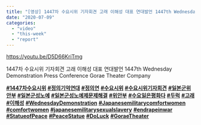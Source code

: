 ```yaml
---
title: "[영상] 1447차 수요시위 기자회견 고래 이해성 대표 연대발언 1447th Wednesday Demonstration Press Conference Gorae Theater Company"
date: "2020-07-09"
categories: 
  - "video"
  - "this-week"
  - "report"
---
```


https://youtu.be/D5D66KriTmg

1447차 수요시위 기자회견 고래 이해성 대표 연대발언 1447th Wednesday Demonstration Press Conference Gorae Theater Company

​[](https://www.facebook.com/hashtag/1447%EC%B0%A8%EC%88%98%EC%9A%94%EC%8B%9C%EC%9C%84?__eep__=6&__cft__[0]=AZVOFTDR3F_sVQPlxF_-JBTlD6e8GytPe69rh34DRmBxy7yFype9JJXXuJg7RYJOzYkH5kU_ENGmlMTSF0SWuDUahG-SGW9sclzMGotRPmiEww&__tn__=*NK-R)**[#1447차수요시위](https://blog.naver.com/PostListByTagName.nhn?blogId=war_women&encodedTagName=1447%EC%B0%A8%EC%88%98%EC%9A%94%EC%8B%9C%EC%9C%84)** [](https://www.facebook.com/hashtag/%EC%A0%95%EC%9D%98%EA%B8%B0%EC%96%B5%EC%97%B0%EB%8C%80?__eep__=6&__cft__[0]=AZVOFTDR3F_sVQPlxF_-JBTlD6e8GytPe69rh34DRmBxy7yFype9JJXXuJg7RYJOzYkH5kU_ENGmlMTSF0SWuDUahG-SGW9sclzMGotRPmiEww&__tn__=*NK-R)**[#정의기억연대](https://blog.naver.com/PostListByTagName.nhn?blogId=war_women&encodedTagName=%EC%A0%95%EC%9D%98%EA%B8%B0%EC%96%B5%EC%97%B0%EB%8C%80)** [](https://www.facebook.com/hashtag/%EC%A0%95%EC%9D%98%EC%97%B0?__eep__=6&__cft__[0]=AZVOFTDR3F_sVQPlxF_-JBTlD6e8GytPe69rh34DRmBxy7yFype9JJXXuJg7RYJOzYkH5kU_ENGmlMTSF0SWuDUahG-SGW9sclzMGotRPmiEww&__tn__=*NK-R)**[#정의연](https://blog.naver.com/PostListByTagName.nhn?blogId=war_women&encodedTagName=%EC%A0%95%EC%9D%98%EC%97%B0)** [](https://www.facebook.com/hashtag/%EC%88%98%EC%9A%94%EC%8B%9C%EC%9C%84?__eep__=6&__cft__[0]=AZVOFTDR3F_sVQPlxF_-JBTlD6e8GytPe69rh34DRmBxy7yFype9JJXXuJg7RYJOzYkH5kU_ENGmlMTSF0SWuDUahG-SGW9sclzMGotRPmiEww&__tn__=*NK-R)**[#수요시위](https://blog.naver.com/PostListByTagName.nhn?blogId=war_women&encodedTagName=%EC%88%98%EC%9A%94%EC%8B%9C%EC%9C%84)** [](https://www.facebook.com/hashtag/%EC%88%98%EC%9A%94%EC%8B%9C%EC%9C%84%EA%B8%B0%EC%9E%90%ED%9A%8C%EA%B2%AC?__eep__=6&__cft__[0]=AZVOFTDR3F_sVQPlxF_-JBTlD6e8GytPe69rh34DRmBxy7yFype9JJXXuJg7RYJOzYkH5kU_ENGmlMTSF0SWuDUahG-SGW9sclzMGotRPmiEww&__tn__=*NK-R)**[#수요시위기자회견](https://blog.naver.com/PostListByTagName.nhn?blogId=war_women&encodedTagName=%EC%88%98%EC%9A%94%EC%8B%9C%EC%9C%84%EA%B8%B0%EC%9E%90%ED%9A%8C%EA%B2%AC)** [](https://www.facebook.com/hashtag/%EC%9D%BC%EB%B3%B8%EA%B5%B0%EC%9C%84%EC%95%88%EB%B6%80?__eep__=6&__cft__[0]=AZVOFTDR3F_sVQPlxF_-JBTlD6e8GytPe69rh34DRmBxy7yFype9JJXXuJg7RYJOzYkH5kU_ENGmlMTSF0SWuDUahG-SGW9sclzMGotRPmiEww&__tn__=*NK-R)**[#일본군위안부](https://blog.naver.com/PostListByTagName.nhn?blogId=war_women&encodedTagName=%EC%9D%BC%EB%B3%B8%EA%B5%B0%EC%9C%84%EC%95%88%EB%B6%80)** [](https://www.facebook.com/hashtag/%EC%9D%BC%EB%B3%B8%EA%B5%B0%EC%84%B1%EB%85%B8%EC%98%88?__eep__=6&__cft__[0]=AZVOFTDR3F_sVQPlxF_-JBTlD6e8GytPe69rh34DRmBxy7yFype9JJXXuJg7RYJOzYkH5kU_ENGmlMTSF0SWuDUahG-SGW9sclzMGotRPmiEww&__tn__=*NK-R)**[#일본군성노예](https://blog.naver.com/PostListByTagName.nhn?blogId=war_women&encodedTagName=%EC%9D%BC%EB%B3%B8%EA%B5%B0%EC%84%B1%EB%85%B8%EC%98%88)** [](https://www.facebook.com/hashtag/%EC%9D%BC%EB%B3%B8%EA%B5%B0%EC%84%B1%EB%85%B8%EC%98%88%EC%A0%9C%EB%AC%B8%EC%A0%9C%ED%95%B4%EA%B2%B0?__eep__=6&__cft__[0]=AZVOFTDR3F_sVQPlxF_-JBTlD6e8GytPe69rh34DRmBxy7yFype9JJXXuJg7RYJOzYkH5kU_ENGmlMTSF0SWuDUahG-SGW9sclzMGotRPmiEww&__tn__=*NK-R)**[#일본군성노예제문제해결](https://blog.naver.com/PostListByTagName.nhn?blogId=war_women&encodedTagName=%EC%9D%BC%EB%B3%B8%EA%B5%B0%EC%84%B1%EB%85%B8%EC%98%88%EC%A0%9C%EB%AC%B8%EC%A0%9C%ED%95%B4%EA%B2%B0)** [](https://www.facebook.com/hashtag/%EC%9C%84%EC%95%88%EB%B6%80?__eep__=6&__cft__[0]=AZVOFTDR3F_sVQPlxF_-JBTlD6e8GytPe69rh34DRmBxy7yFype9JJXXuJg7RYJOzYkH5kU_ENGmlMTSF0SWuDUahG-SGW9sclzMGotRPmiEww&__tn__=*NK-R)**[#위안부](https://blog.naver.com/PostListByTagName.nhn?blogId=war_women&encodedTagName=%EC%9C%84%EC%95%88%EB%B6%80)** [](https://www.facebook.com/hashtag/%EC%88%98%EC%9A%94%EC%9D%BC%EC%9D%80%ED%8F%89%ED%99%94%EB%8B%A4?__eep__=6&__cft__[0]=AZVOFTDR3F_sVQPlxF_-JBTlD6e8GytPe69rh34DRmBxy7yFype9JJXXuJg7RYJOzYkH5kU_ENGmlMTSF0SWuDUahG-SGW9sclzMGotRPmiEww&__tn__=*NK-R)**[#수요일은평화다](https://blog.naver.com/PostListByTagName.nhn?blogId=war_women&encodedTagName=%EC%88%98%EC%9A%94%EC%9D%BC%EC%9D%80%ED%8F%89%ED%99%94%EB%8B%A4)** [](https://www.facebook.com/hashtag/%EB%91%90%EB%9F%AD?__eep__=6&__cft__[0]=AZVOFTDR3F_sVQPlxF_-JBTlD6e8GytPe69rh34DRmBxy7yFype9JJXXuJg7RYJOzYkH5kU_ENGmlMTSF0SWuDUahG-SGW9sclzMGotRPmiEww&__tn__=*NK-R)**[#두럭](https://blog.naver.com/PostListByTagName.nhn?blogId=war_women&encodedTagName=%EB%91%90%EB%9F%AD)** [](https://www.facebook.com/hashtag/%EA%B3%A0%EB%9E%98?__eep__=6&__cft__[0]=AZVOFTDR3F_sVQPlxF_-JBTlD6e8GytPe69rh34DRmBxy7yFype9JJXXuJg7RYJOzYkH5kU_ENGmlMTSF0SWuDUahG-SGW9sclzMGotRPmiEww&__tn__=*NK-R)**[#고래](https://blog.naver.com/PostListByTagName.nhn?blogId=war_women&encodedTagName=%EA%B3%A0%EB%9E%98)** [](https://www.facebook.com/hashtag/%EC%9D%B4%ED%95%B4%EC%84%B1?__eep__=6&__cft__[0]=AZVOFTDR3F_sVQPlxF_-JBTlD6e8GytPe69rh34DRmBxy7yFype9JJXXuJg7RYJOzYkH5kU_ENGmlMTSF0SWuDUahG-SGW9sclzMGotRPmiEww&__tn__=*NK-R)**[#이해성](https://blog.naver.com/PostListByTagName.nhn?blogId=war_women&encodedTagName=%EC%9D%B4%ED%95%B4%EC%84%B1)** [](https://www.facebook.com/hashtag/wednesdaydemonstration?__eep__=6&__cft__[0]=AZVOFTDR3F_sVQPlxF_-JBTlD6e8GytPe69rh34DRmBxy7yFype9JJXXuJg7RYJOzYkH5kU_ENGmlMTSF0SWuDUahG-SGW9sclzMGotRPmiEww&__tn__=*NK-R)**[#WednesdayDemonstration](https://blog.naver.com/PostListByTagName.nhn?blogId=war_women&encodedTagName=WednesdayDemonstration)** [](https://www.facebook.com/hashtag/japanesemilitarycomfortwomen?__eep__=6&__cft__[0]=AZVOFTDR3F_sVQPlxF_-JBTlD6e8GytPe69rh34DRmBxy7yFype9JJXXuJg7RYJOzYkH5kU_ENGmlMTSF0SWuDUahG-SGW9sclzMGotRPmiEww&__tn__=*NK-R)**[#Japanesemilitarycomfortwomen](https://blog.naver.com/PostListByTagName.nhn?blogId=war_women&encodedTagName=Japanesemilitarycomfortwomen)** [](https://www.facebook.com/hashtag/comfortwomen?__eep__=6&__cft__[0]=AZVOFTDR3F_sVQPlxF_-JBTlD6e8GytPe69rh34DRmBxy7yFype9JJXXuJg7RYJOzYkH5kU_ENGmlMTSF0SWuDUahG-SGW9sclzMGotRPmiEww&__tn__=*NK-R)**[#comfortwomen](https://blog.naver.com/PostListByTagName.nhn?blogId=war_women&encodedTagName=comfortwomen)** [](https://www.facebook.com/hashtag/japanesemilitarysexualslavery?__eep__=6&__cft__[0]=AZVOFTDR3F_sVQPlxF_-JBTlD6e8GytPe69rh34DRmBxy7yFype9JJXXuJg7RYJOzYkH5kU_ENGmlMTSF0SWuDUahG-SGW9sclzMGotRPmiEww&__tn__=*NK-R)**[#japanesemilitarysexualslavery](https://blog.naver.com/PostListByTagName.nhn?blogId=war_women&encodedTagName=japanesemilitarysexualslavery)** [](https://www.facebook.com/hashtag/endrapeinwar?__eep__=6&__cft__[0]=AZVOFTDR3F_sVQPlxF_-JBTlD6e8GytPe69rh34DRmBxy7yFype9JJXXuJg7RYJOzYkH5kU_ENGmlMTSF0SWuDUahG-SGW9sclzMGotRPmiEww&__tn__=*NK-R)**[#endrapeinwar](https://blog.naver.com/PostListByTagName.nhn?blogId=war_women&encodedTagName=endrapeinwar)** [](https://www.facebook.com/hashtag/statueofpeace?__eep__=6&__cft__[0]=AZVOFTDR3F_sVQPlxF_-JBTlD6e8GytPe69rh34DRmBxy7yFype9JJXXuJg7RYJOzYkH5kU_ENGmlMTSF0SWuDUahG-SGW9sclzMGotRPmiEww&__tn__=*NK-R)**[#StatueofPeace](https://blog.naver.com/PostListByTagName.nhn?blogId=war_women&encodedTagName=StatueofPeace)** [](https://www.facebook.com/hashtag/peacestatue?__eep__=6&__cft__[0]=AZVOFTDR3F_sVQPlxF_-JBTlD6e8GytPe69rh34DRmBxy7yFype9JJXXuJg7RYJOzYkH5kU_ENGmlMTSF0SWuDUahG-SGW9sclzMGotRPmiEww&__tn__=*NK-R)**[#PeaceStatue](https://blog.naver.com/PostListByTagName.nhn?blogId=war_women&encodedTagName=PeaceStatue)** [](https://www.facebook.com/hashtag/doluck?__eep__=6&__cft__[0]=AZVOFTDR3F_sVQPlxF_-JBTlD6e8GytPe69rh34DRmBxy7yFype9JJXXuJg7RYJOzYkH5kU_ENGmlMTSF0SWuDUahG-SGW9sclzMGotRPmiEww&__tn__=*NK-R)**[#DoLuck](https://blog.naver.com/PostListByTagName.nhn?blogId=war_women&encodedTagName=DoLuck)** [](https://www.facebook.com/hashtag/goraetheater?__eep__=6&__cft__[0]=AZVOFTDR3F_sVQPlxF_-JBTlD6e8GytPe69rh34DRmBxy7yFype9JJXXuJg7RYJOzYkH5kU_ENGmlMTSF0SWuDUahG-SGW9sclzMGotRPmiEww&__tn__=*NK-R)**[#GoraeTheater](https://blog.naver.com/PostListByTagName.nhn?blogId=war_women&encodedTagName=GoraeTheater)**
